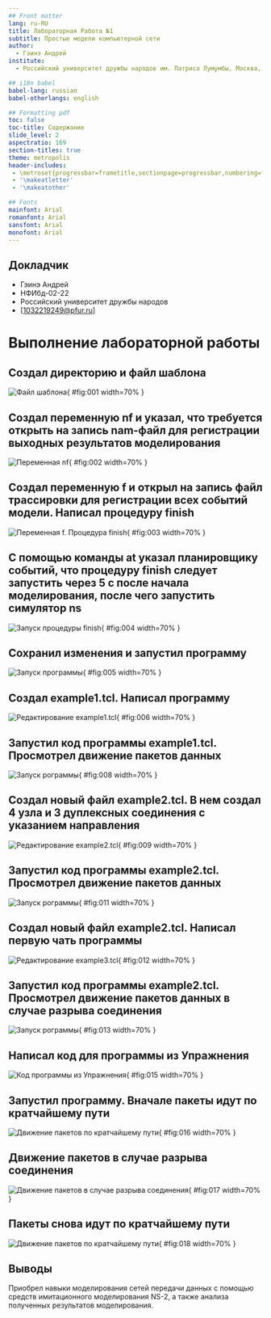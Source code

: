 ```yaml
---
## Front matter
lang: ru-RU
title: Лабораторная Работа №1
subtitle: Простые модели компьютерной сети
author:
  - Гэинэ Андрей
institute:
  - Российский университет дружбы народов им. Патриса Лумумбы, Москва, Россия

## i18n babel
babel-lang: russian
babel-otherlangs: english

## Formatting pdf
toc: false
toc-title: Содержание
slide_level: 2
aspectratio: 169
section-titles: true
theme: metropolis
header-includes:
 - \metroset{progressbar=frametitle,sectionpage=progressbar,numbering=fraction}
 - '\makeatletter'
 - '\makeatother'

## Fonts
mainfont: Arial
romanfont: Arial
sansfont: Arial
monofont: Arial
---
```



## Докладчик


  * Гэинэ Андрей
  * НФИбд-02-22
  * Российский университет дружбы народов
  * [1032219249@pfur.ru]
  
# Выполнение лабораторной работы

## Создал директорию и файл шаблона

![Файл шаблона](image/1.png){ #fig:001 width=70% }

## Создал переменную nf и указал, что требуется открыть на запись nam-файл для регистрации выходных результатов моделирования

![Переменная nf](image/2.png){ #fig:002 width=70% }

## Создал переменную f и открыл на запись файл трассировки для регистрации всех событий модели. Написал процедуру finish

![Переменная f. Процедура finish](image/3.png){ #fig:003 width=70% }

## С помощью команды at указал планировщику событий, что процедуру finish следует запустить через 5 с после начала моделирования, после чего запустить симулятор ns

![Запуск процедуры finish](image/4.png){ #fig:004 width=70% }

## Сохранил изменения и запустил программу 

![Запуск программы](image/5.png){ #fig:005 width=70% }

## Создал example1.tcl. Написал программу 

![Редактирование example1.tcl](image/6.png){ #fig:006 width=70% }

## Запустил код программы example1.tcl. Просмотрел движение пакетов данных 

![Запуск рограммы](image/8.png){ #fig:008 width=70% }

## Создал новый файл example2.tcl. В нем создал 4 узла и 3 дуплексных соединения с указанием направления 

![Редактирование example2.tcl](image/9.png){ #fig:009 width=70% }

## Запустил код программы example2.tcl. Просмотрел движение пакетов данных 

![Запуск рограммы](image/11.png){ #fig:011 width=70% }

## Создал новый файл example2.tcl. Написал первую чать программы 

![Редактирование example3.tcl](image/12.png){ #fig:012 width=70% }

## Запустил код программы example2.tcl. Просмотрел движение пакетов данных в случае разрыва соединения 

![Запуск рограммы](image/13.png){ #fig:013 width=70% }

## Написал код для программы из Упражнения

![Код программы из Упражнения](image/15.png){ #fig:015 width=70% }

## Запустил программу. Вначале пакеты идут по кратчайшему пути

![Движение пакетов по кратчайшему пути](image/16.png){ #fig:016 width=70% }

## Движение пакетов в случае разрыва соединения 

![Движение пакетов в случае разрыва соединения](image/17.png){ #fig:017 width=70% }

## Пакеты снова идут по кратчайшему пути

![Движение пакетов по кратчайшему пути](image/18.png){ #fig:018 width=70% }


## Выводы

Приобрел навыки моделирования сетей передачи данных с помощью средств имитационного моделирования NS-2, а также анализа полученных результатов моделирования.